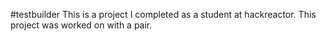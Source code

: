 #testbuilder This is a project I completed as a student at hackreactor. This project was worked on with a pair.
